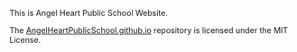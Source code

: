This is Angel Heart Public School Website.

The [AngelHeartPublicSchool.github.io](https://github.com/TechRedalpha/AngelHeartPublicSchool) repository is licensed under the MIT License.
